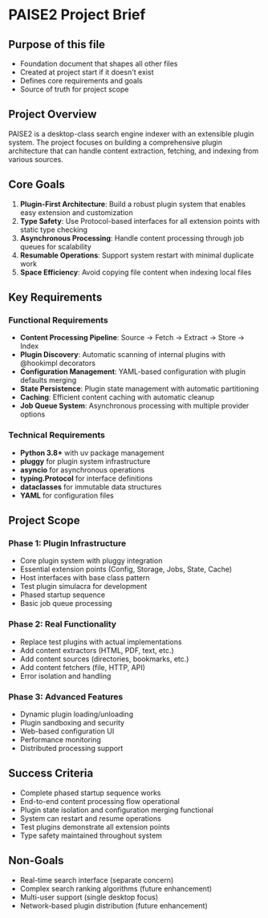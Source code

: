 # PAISE2 Project Brief

## Purpose of this file
- Foundation document that shapes all other files
- Created at project start if it doesn't exist
- Defines core requirements and goals
- Source of truth for project scope

## Project Overview

PAISE2 is a desktop-class search engine indexer with an extensible plugin system. The project focuses on building a comprehensive plugin architecture that can handle content extraction, fetching, and indexing from various sources.

## Core Goals

1. **Plugin-First Architecture**: Build a robust plugin system that enables easy extension and customization
2. **Type Safety**: Use Protocol-based interfaces for all extension points with static type checking
3. **Asynchronous Processing**: Handle content processing through job queues for scalability
4. **Resumable Operations**: Support system restart with minimal duplicate work
5. **Space Efficiency**: Avoid copying file content when indexing local files

## Key Requirements

### Functional Requirements
- **Content Processing Pipeline**: Source → Fetch → Extract → Store → Index
- **Plugin Discovery**: Automatic scanning of internal plugins with @hookimpl decorators
- **Configuration Management**: YAML-based configuration with plugin defaults merging
- **State Persistence**: Plugin state management with automatic partitioning
- **Caching**: Efficient content caching with automatic cleanup
- **Job Queue System**: Asynchronous processing with multiple provider options

### Technical Requirements
- **Python 3.8+** with uv package management
- **pluggy** for plugin system infrastructure
- **asyncio** for asynchronous operations
- **typing.Protocol** for interface definitions
- **dataclasses** for immutable data structures
- **YAML** for configuration files

## Project Scope

### Phase 1: Plugin Infrastructure
- Core plugin system with pluggy integration
- Essential extension points (Config, Storage, Jobs, State, Cache)
- Host interfaces with base class pattern
- Test plugin simulacra for development
- Phased startup sequence
- Basic job queue processing

### Phase 2: Real Functionality
- Replace test plugins with actual implementations
- Add content extractors (HTML, PDF, text, etc.)
- Add content sources (directories, bookmarks, etc.)
- Add content fetchers (file, HTTP, API)
- Error isolation and handling

### Phase 3: Advanced Features
- Dynamic plugin loading/unloading
- Plugin sandboxing and security
- Web-based configuration UI
- Performance monitoring
- Distributed processing support

## Success Criteria

- Complete phased startup sequence works
- End-to-end content processing flow operational
- Plugin state isolation and configuration merging functional
- System can restart and resume operations
- Test plugins demonstrate all extension points
- Type safety maintained throughout system

## Non-Goals

- Real-time search interface (separate concern)
- Complex search ranking algorithms (future enhancement)
- Multi-user support (single desktop focus)
- Network-based plugin distribution (future enhancement)
